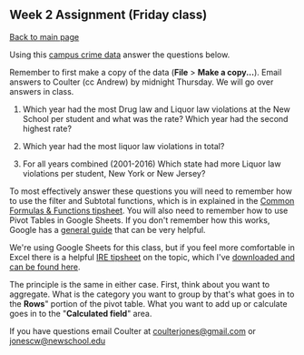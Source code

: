 ## Week 2 Assignment (Friday class)
[Back to main page](https://coulterjones.github.io/New-School-NND-III-spring18/)

Using this [campus crime data](https://docs.google.com/spreadsheets/d/1pph3Guh1y2aVLoNKj8AEHwUnjTLwYqJXxCp6qwbrk9A/edit#gid=0) answer the questions below.

Remember to first make a copy of the data (**File** > **Make a copy...**). Email answers to Coulter (cc Andrew) by midnight Thursday. We will go over answers in class. 

1. Which year had the most Drug law and	Liquor law violations at the New School per student and what was the rate?
Which year had the second highest rate?

2. Which year had the most liquor law violations in total? 

3. For all years combined (2001-2016) Which state had more Liquor law violations per student, New York or New Jersey?

To most effectively answer these questions you will need to remember how to use the filter and Subtotal functions, which is in explained in the [Common Formulas & Functions tipsheet](https://docs.google.com/document/d/1EdF8_29LYLjRPagUmEdrs_4lcOip_XT1gjDUQBrSsSM/edit#heading=h.h8oucprv8ejs
). You will also need to remember how to use Pivot Tables in Google Sheets. If you don't remember how this works, Google has a [general guide](https://support.google.com/docs/answer/1272900?co=GENIE.Platform%3DDesktop&hl=en) that can be very helpful. 

We're using Google Sheets for this class, but if you feel more comfortable in Excel there is a helpful [IRE tipsheet](https://ire.org/resource-center/tipsheets/4362/) on the topic, which I've [downloaded and can be found here](https://drive.google.com/file/d/1GOT51d6NOEJ3L_Iquk54Y91dc2gtcvJH/view?usp=sharing).

The principle is the same in either case. First, think about you want to aggregate. What is the category you want to group by that's what goes in to the **Rows**" portion of the pivot table. What you want to add up or calculate goes in to the "**Calculated field**" area. 

If you have questions email Coulter at [coulterjones@gmail.com](mailto:coulterjones@gmail.com) or [jonescw@newschool.edu](mailto:jonescw@newschool.edu)
